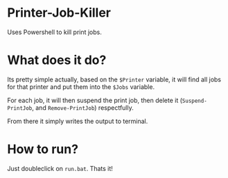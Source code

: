 # Printer-Job-Killer
Uses Powershell to kill print jobs.


# What does it do?
Its pretty simple actually, based on the `$Printer` variable, it will find all jobs for that printer and put them into the `$Jobs` variable.

For each job, it will then suspend the print job, then delete it (`Suspend-PrintJob`, and `Remove-PrintJob`) respectfully.

From there it simply writes the output to terminal.

# How to run?

Just doubleclick on `run.bat`. Thats it!